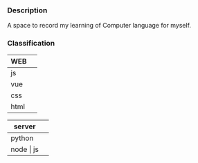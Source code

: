 ### Description

A space to record my learning of Computer language for myself.    

### Classification


| WEB |  |
| ---- | ---- |
| js   |      |
| vue  |      |
| css  |      |
| html |      |

| server |  |
| ---- | ---- |
| python |      |
| node \| js |      |

